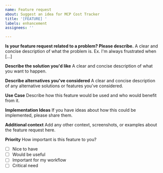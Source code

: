 ```yaml
---
name: Feature request
about: Suggest an idea for MCP Cost Tracker
title: '[FEATURE] '
labels: enhancement
assignees: ''

---
```


**Is your feature request related to a problem? Please describe.**
A clear and concise description of what the problem is. Ex. I'm always frustrated when [...]

**Describe the solution you'd like**
A clear and concise description of what you want to happen.

**Describe alternatives you've considered**
A clear and concise description of any alternative solutions or features you've considered.

**Use Case**
Describe how this feature would be used and who would benefit from it.

**Implementation Ideas**
If you have ideas about how this could be implemented, please share them.

**Additional context**
Add any other context, screenshots, or examples about the feature request here.

**Priority**
How important is this feature to you?
- [ ] Nice to have
- [ ] Would be useful
- [ ] Important for my workflow
- [ ] Critical need